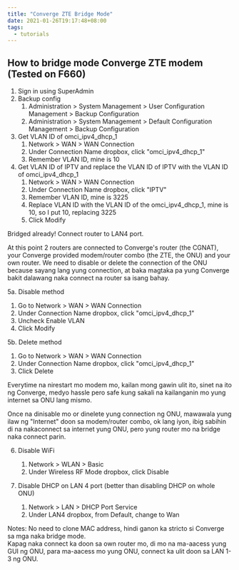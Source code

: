 ```yaml
---
title: "Converge ZTE Bridge Mode"
date: 2021-01-26T19:17:48+08:00
tags:
  - tutorials
---
```

## How to bridge mode Converge ZTE modem (Tested on F660)

1. Sign in using SuperAdmin
2. Backup config
   1. Administration > System Management > User Configuration Management > Backup Configuration
   2. Administration > System Management > Default Configuration Management > Backup Configuration
3. Get VLAN ID of omci_ipv4_dhcp_1
   1. Network > WAN > WAN Connection
   2. Under Connection Name dropbox, click "omci_ipv4_dhcp_1"
   3. Remember VLAN ID, mine is 10
4. Get VLAN ID of IPTV and replace the VLAN ID of IPTV with the VLAN ID of omci_ipv4_dhcp_1
   1. Network > WAN > WAN Connection
   2. Under Connection Name dropbox, click "IPTV"
   3. Remember VLAN ID, mine is 3225
   4. Replace VLAN ID with the VLAN ID of the omci_ipv4_dhcp_1, mine is 10, so I put 10, replacing 3225
   5. Click Modify

Bridged already! Connect router to LAN4 port.

At this point 2 routers are connected to Converge's router (the CGNAT), your Converge provided modem/router combo (the ZTE, the ONU) and your own router. We need to disable or delete the connection of the ONU because sayang lang yung connection, at baka magtaka pa yung Converge bakit dalawang naka connect na router sa isang bahay.

5a. Disable method
1. Go to Network > WAN > WAN Connection
2. Under Connection Name dropbox, click "omci_ipv4_dhcp_1"
3. Uncheck Enable VLAN
4. Click Modify

5b. Delete method
1. Go to Network > WAN > WAN Connection
2. Under Connection Name dropbox, click "omci_ipv4_dhcp_1"
3. Click Delete

Everytime na nirestart mo modem mo, kailan mong gawin ulit ito, sinet na ito ng Converge, medyo hassle pero safe kung sakali na kailanganin mo yung internet sa ONU lang mismo.

Once na dinisable mo or dinelete yung connection ng ONU, mawawala yung ilaw ng "Internet" doon sa modem/router combo, ok lang iyon, ibig sabihin di na nakaconnect sa internet yung ONU, pero yung router mo na bridge naka connect parin.

6. Disable WiFi
   1. Network > WLAN > Basic
   2. Under Wireless RF Mode dropbox, click Disable

7. Disable DHCP on LAN 4 port (better than disabling DHCP on whole ONU)
   1. Network > LAN > DHCP Port Service
   2. Under LAN4 dropbox, from Default, change to Wan

Notes:
No need to clone MAC address, hindi ganon ka stricto si Converge sa mga naka bridge mode.\
Kapag naka connect ka doon sa own router mo, di mo na ma-aacess yung GUI ng ONU, para ma-aacess mo yung ONU, connect ka ulit doon sa LAN 1-3 ng ONU.